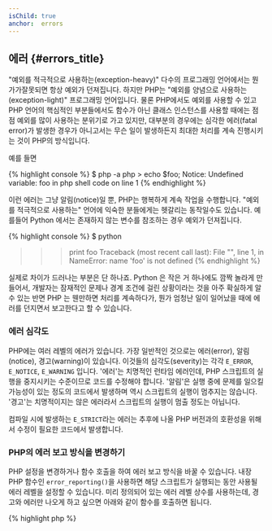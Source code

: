 ```yaml
--- 
isChild: true 
anchor:  errors
---
```


## 에러 {#errors_title}

"예외를 적극적으로 사용하는(exception-heavy)" 다수의 프로그래밍 언어에서는 뭔가가잘못되면 항상 예외가 던져집니다.
하지만 PHP는 "예외를 양념으로 사용하는(exception-light)" 프로그래밍 언어입니다. 물론 PHP에서도 예외를 사용할 수 있고
PHP 언어의 핵심적인 부분들에서도 함수가 아닌 클래스 인스턴스를 사용할 때에는 점점 예외를 많이 사용하는 분위기로 가고
있지만, 대부분의 경우에는 심각한 에러(fatal error)가 발생한 경우가 아니고서는 무슨 일이 발생하든지 최대한 처리를 계속
진행시키는 것이 PHP의 방식입니다. 

예를 들면

{% highlight console %}
$ php -a
php > echo $foo;
Notice: Undefined variable: foo in php shell code on line 1
{% endhighlight %}

이런 에러는 그냥 알림(notice)일 뿐, PHP는 행복하게 계속 작업을 수행합니다. "예외를 적극적으로 사용하는" 언어에 익숙한
분들에게는 헷갈리는 동작일수도 있습니다. 예를들어 Python 에서는 존재하지 않는 변수를 참조하는 경우 예외가 던져집니다.

{% highlight console %}
$ python
>>> print foo
Traceback (most recent call last):
  File "<stdin>", line 1, in <module>
NameError: name 'foo' is not defined
{% endhighlight %}

실제로 차이가 드러나는 부분은 단 하나죠. Python 은 작은 거 하나에도 깜짝 놀라게 만들어서, 개발자는 잠재적인 문제나
경계 조건에 걸린 상황이라는 것을 아주 확실하게 알 수 있는 반면 PHP 는 웬만하면 처리를 계속하다가, 뭔가 엄청난 일이
일어났을 때에 에러를 던지면서 보고한다고 할 수 있습니다. 

### 에러 심각도

PHP에는 여러 레벨의 에러가 있습니다. 가장 일반적인 것으로는 에러(error), 알림(notice), 경고(warning)이 있습니다.
이것들의 심각도(severity)는 각각 `E_ERROR`, `E_NOTICE`, `E_WARNING` 입니다. '에러'는 치명적인 런타임 에러인데, PHP
스크립트의 실행을 중지시키는 수준이므로 코드를 수정해야 합니다. '알림'은 실행 중에 문제를 일으킬 가능성이 있는 정도의
코드에서 발생하며 역시 스크립트의 실행이 멈추지는 않습니다. '경고'는 치명적이지는 않은 에러라서 스크립트의 실행이 멈출
정도는 아닙니다. 

컴파일 시에 발생하는 `E_STRICT`라는 에러는 추후에 나올 PHP 버전과의 호환성을 위해서 수정이 필요한 코드에서 발생합니다.

### PHP의 에러 보고 방식을 변경하기

PHP 설정을 변경하거나 함수 호출을 하여 에러 보고 방식을 바꿀 수 있습니다. 내장 PHP 함수인 `error_reporting()`을
사용하면 해당 스크립트가 실행되는 동안 사용될 에러 레벨을 설정할 수 있습니다. 미리 정의되어 있는 에러 레벨 상수를
사용하는데, 경고와 에러만 나오게 하고 싶으면 아래와 같이 함수를 호출하면 됩니다. 

{% highlight php %}
<?php
error_reporting(E_ERROR | E_WARNING);
{% endhighlight %}

또한 에러가 웹 화면에 표시되게 할 것인지(개발 시에 좋지요), 웹 화면에는 표시되지 않고 로그만 남기게 할 것인지(서비스
환경에 좋지요) 제어할 수도 있습니다. 자세한 내용은 PHP 매뉴얼의 [Error Reporting][errorreport] 섹션을 참고하시기
바랍니다.

### 코드 한 줄 안에서만 에러 보고 끄기

에러 제어 연산자인 `@` 를 사용하여 에러를 표시하지 않도록 할 수 있습니다. 표현식의 시작 부분에 이 연산자를 붙이면 해당
표현식에서 발생하는 모든 에러가 표시되지 않습니다.

{% highlight php %}
<?php
echo @$foo['bar'];
{% endhighlight %}

위 코드는 `$foo['bar']` 가 정상적으로 존재한다면 그 값을 출력합니다. 여기까지는 특별한 차이가 없죠. 그런데 `$foo`
변수가 없다든지 `'bar'` 키가 없을 때에도 아무런 에러를 출력하지 않고 null 을 리턴합니다. 에러 제어 연산자가 없었다면,
`PHP Notice:  Undefined variable: foo` 라든지 `PHP Notice:  Undefined index: bar` 라는 에러 메시지가 표시되었을
것입니다.

좋은 기능인 것처럼 보이기도 하지만, 별로 바람직하지 않은 트레이드오프가 있습니다. PHP는 `@` 연산자가 붙은 표현식을
처리할 때 `@` 연산자가 없는 표현식보다 좀 비효율적으로 처리합니다. 성급하게 최적화를 시도하는 것은 프로그래밍에 관한
논란의 중심이긴 하지만, 작성하고자 하는 어플리케이션의 성능에 특히 신경을 써야하는 상황이라면 에러 제어 연산자가
성능에 얼마나 영향을 주는지는 잘 이해하고 있어야 할 것입니다.

한 가지 더 이야기하자면, 에러 제어 연산자는 에러를 **완전히** 감춰버립니다. 에러 메시지가 표시되지 않고, 에러 로그에도
남지 않습니다. 또한 기본 상태의 PHP 시스템에서는 에러 제어 연산자를 비활성화시킬 수 있는 방법도 없습니다.

에러 제어 연산자를 사용하지 않을 수 있는 방법이 있다면, 가능하면 그렇게 하는 편이 좋습니다. 위에서 예로 보인 코드는
아래와 같이 다시 작성할 수 있을 것입니다.

{% highlight php %}
<?php
echo isset($foo['bar']) ? $foo['bar'] : '';
{% endhighlight %}

에러 보고를 끄는 기능이 의미가 있을 수도 있습니다. 그러한 예로는 `fopen()` 함수가 파일을 읽지 못할 때를 들 수 있습니다.
파일을 로드하기 전에 파일이 있는지 체크할 수는 있지만 체크는 통과한 뒤 `fopen()`이 실행되기 전에 파일이 지워진다면
(불가능한 이야기 같겠지만 실제로 일어날 수 있는 일입니다) `fopen()`은 false를 리턴하면서 _에러도_ 보고합니다. 이런
문제는 PHP가 해결해야하는 게 맞는 일인 것 같기는 하지만, `@` 연산자를 이용해서 에러 보고를 끄는 것만이 적절한 
해결책이라고 할 수 있는 한 가지 경우라고 볼 수 있습니다.

앞서 말한 것처럼 기본 상태의 PHP 에서는 에러 제어 연산자의 동작을 끌 수 있는 방법이 없습니다. 하지만 [Xdebug]에는
`xdebug.scream` 이라는 ini 설정이 있어서 에러 제어 연산자가 동작하지 않게 할 수 있습니다. `php.ini` 파일에 아래와 같이 
설정하면 됩니다. 

{% highlight ini %}
xdebug.scream = On
{% endhighlight %}

혹은 런타임에 `ini_set` 함수를 사용해서 설정할 수도 있습니다.

{% highlight php %}
<?php
ini_set('xdebug.scream', '1')
{% endhighlight %}

"[Scream]"이라는 PHP 익스텐션도 Xdebug와 같은 기능을 제공합니다. Scream의 ini 설정 이름은 `scream.enabled` 입니다. 

이런 기능은 뭔가 도움이 될만한 중요한 에러 메시지가 표시되지 않는 것 같다고 의심될 때 아주 요긴합니다. 하지만 디버깅
용으로 잠시 사용하고 나서 다시 원래대로 설정을 돌려 놓아야 합니다. 에러 제어 연산자가 동작하지 않는 상태에서는 제대로
동작하지 않는 라이브러리들이 많이 있기 때문입니다.  


* [Error Control Operators]
* [SitePoint]
* [Xdebug]
* [Scream]


### ErrorException

PHP도 완벽하게 "예외를 적극적으로 사용하는" 프로그래밍 언어로서 동작할 수 있는 능력이 있습니다. 코드 몇 줄만 있으면
쉽게 전환시킬 수 있죠. 기본적으로는 "에러"를 "예외"로 던지는 식으로 하면 됩니다. `Exception` 클래스를 상속한
`ErrorException` 예외를 사용해서 말입니다.

이 방식은 Symfony나 Laravel 같은 많은 수의 현대적인 프레임워크에서 사용하는 공통적인 방식입니다. Laravel 같은 경우
기본 상태에서 [Whoops!] 패키지를 사용하여 모든 에러를 예외로 던지게 되어 있는데, `app.debug` 스위치가 켜져있는
상태이기 때문입니다. 그 스위치를 끄면 에러를 표시하지 않고 숨깁니다. 

개발 도중에 에러를 예외로 던지게 해 둠으로써 에러를 좀 더 잘 처리할 수 있는 기회를 얻게 됩니다. 예외를 catch 문으로
잡아서 해당 예외가 발생하는 상황에 대처하는 코드를 작성할 수 있으니까요. 예외가 발생하는 즉시 대응하는 식으로
프로그래밍 한다면 어플리케이션이 좀 더 안정적으로 동작하게 될 것입니다. 

[ErrorException Class][errorexception]에서 에러 처리와 관련된 `ErrorException` 사용법과 다른 정보들을 더 얻을 수
있습니다. 

* [Error Control Operators]
* [Predefined Constants for Error Handling]
* [`error_reporting()`][error_reporting]
* [Reporting][errorreport]


[errorreport]: /#error_reporting
[Xdebug]: http://xdebug.org/docs/basic
[Scream]: http://php.net/book.scream
[Error Control Operators]: http://php.net/language.operators.errorcontrol
[SitePoint]: http://www.sitepoint.com/
[Whoops!]: http://filp.github.io/whoops/
[errorexception]: http://php.net/class.errorexception
[Predefined Constants for Error Handling]: http://php.net/errorfunc.constants
[error_reporting]: http://php.net/function.error-reporting
